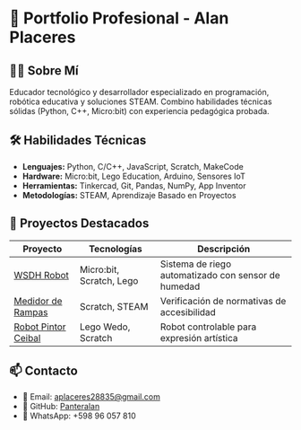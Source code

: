 # 🚀 Portfolio Profesional - Alan Placeres

## 👨‍💻 Sobre Mí
Educador tecnológico y desarrollador especializado en programación, robótica educativa y soluciones STEAM. Combino habilidades técnicas sólidas (Python, C++, Micro:bit) con experiencia pedagógica probada.

## 🛠 Habilidades Técnicas
- **Lenguajes:** Python, C/C++, JavaScript, Scratch, MakeCode
- **Hardware:** Micro:bit, Lego Education, Arduino, Sensores IoT
- **Herramientas:** Tinkercad, Git, Pandas, NumPy, App Inventor
- **Metodologías:** STEAM, Aprendizaje Basado en Proyectos

## 🎯 Proyectos Destacados
| Proyecto | Tecnologías | Descripción |
|----------|-------------|-------------|
| [WSDH Robot](enlace) | Micro:bit, Scratch, Lego | Sistema de riego automatizado con sensor de humedad |
| [Medidor de Rampas](enlace) | Scratch, STEAM | Verificación de normativas de accesibilidad |
| [Robot Pintor Ceibal](enlace) | Lego Wedo, Scratch | Robot controlable para expresión artística |

## 📫 Contacto
- 📧 Email: aplaceres28835@gmail.com
- 💼 GitHub: [Panteralan](https://github.com/Panteralan)
- 📱 WhatsApp: +598 96 057 810
